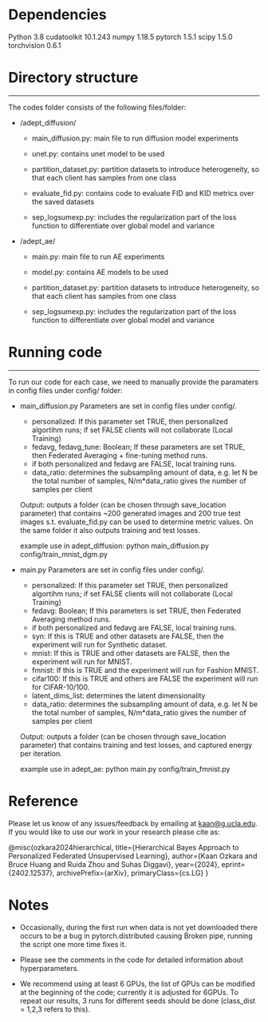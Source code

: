 

# Dependencies

Python 			          3.8
cudatoolkit               10.1.243
numpy                     1.18.5
pytorch                   1.5.1
scipy                     1.5.0
torchvision               0.6.1


# Directory structure
-------------------
The codes folder consists of the following files/folder:

- /adept_diffusion/

    - main_diffusion.py: main file to run diffusion model experiments

    - unet.py: contains unet model to be used

    - partition_dataset.py: partition datasets to introduce heterogeneity, so that each client has samples from one class

    - evaluate_fid.py: contains code to evaluate FID and KID metrics over the saved datasets

    - sep_logsumexp.py: includes the regularization part of the loss function to differentiate over global model and variance

- /adept_ae/

    - main.py: main file to run AE experiments

    - model.py: contains AE models to be used

    - partition_dataset.py: partition datasets to introduce heterogeneity, so that each client has samples from one class

    - sep_logsumexp.py: includes the regularization part of the loss function to differentiate over global model and variance


# Running code
------------

To run our code for each case, we need to manually provide the paramaters in config files under config/ folder:

- main_diffusion.py 
    Parameters are set in config files under config/. 
    - personalized: If this parameter set TRUE, then personalized algortihm runs; if set FALSE clients will not collaborate (Local Training)
    - fedavg, fedavg_tune: Boolean; If these parameters are set TRUE, then Federated Averaging + fine-tuning method runs.
    - if both personalized and fedavg are FALSE, local training runs.
    - data_ratio: determines the subsampling amount of data, e.g. let N be the total number of samples, N/m*data_ratio gives the number of samples per client
    

    Output: outputs a folder (can be chosen through save_location parameter) that contains ~200 generated images and 200 true test images s.t. evaluate_fid.py
    can be used to determine metric values. On the same folder it also outputs training and test losses.

    example use in adept_diffusion: python main_diffusion.py config/train_mnist_dgm.py 
    
- main.py
    Parameters are set in config files under config/. 
    - personalized: If this parameter set TRUE, then personalized algortihm runs; if set FALSE clients will not collaborate (Local Training)
    - fedavg: Boolean; If this parameters is set TRUE, then Federated Averaging method runs.
    - if both personalized and fedavg are FALSE, local training runs.
    - syn:  If this is TRUE and other datasets are FALSE, then the experiment will run for Synthetic dataset.
    - mnist: If this is TRUE and other datasets are FALSE, then the experiment will run for MNIST.
    - fmnist: If this is TRUE and the experiment will run for Fashion MNIST.
    - cifar100: If this is TRUE and others are FALSE the experiment will run for CIFAR-10/100.
    - latent_dims_list: determines the latent dimensionality
    - data_ratio: determines the subsampling amount of data, e.g. let N be the total number of samples, N/m*data_ratio gives the number of samples per client

    Output: outputs a folder (can be chosen through save_location parameter) that contains training and test losses, and captured energy per iteration.

    example use in adept_ae: python main.py config/train_fmnist.py 

# Reference
Please let us know of any issues/feedback by emailing at kaan@g.ucla.edu. If you would like to use our work in your research please cite as:

@misc{ozkara2024hierarchical,
      title={Hierarchical Bayes Approach to Personalized Federated Unsupervised Learning}, 
      author={Kaan Ozkara and Bruce Huang and Ruida Zhou and Suhas Diggavi},
      year={2024},
      eprint={2402.12537},
      archivePrefix={arXiv},
      primaryClass={cs.LG}
}

# Notes
* Occasionally, during the first run when data is not yet downloaded there occurs to be a bug in pytorch.distributed causing Broken pipe, running the script one more time fixes it.

* Please see the comments in the code for detailed information about hyperparameters. 

* We recommend using at least 6 GPUs, the list of GPUs can be modified at the beginning of the code; currently it is adjusted for 6GPUs. To repeat our results, 3 runs for different seeds should be done (class_dist = 1,2,3 refers to this).


